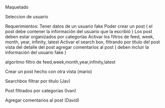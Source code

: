 Maquetado

Seleccion de usuario

Requerimientos:
Tener datos de un usuario fake
Poder crear un post ( el post debe contener la información del usuario que la escribió )
 Los post deben estar organizados por categorías
Activar los filtros de feed, week, month, year, infinity, latest
Activar el search box, filtrando por título del post
vista del detalle del post
agregar comentarios al post ( deben incluir la información del usuario fake )


algoritmo filtro de feed,week,month,year,infinity,latest 

Crear un post hecho con otra vista (mario)

Searchbox filtrar por titulo (Jav)

Post filtrados por categorias (Ivan)

Agregar comentarios al post (David)

